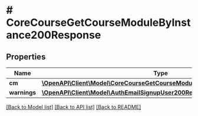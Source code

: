 # # CoreCourseGetCourseModuleByInstance200Response

## Properties

Name | Type | Description | Notes
------------ | ------------- | ------------- | -------------
**cm** | [**\OpenAPI\Client\Model\CoreCourseGetCourseModuleByInstance200ResponseCm**](CoreCourseGetCourseModuleByInstance200ResponseCm.md) |  |
**warnings** | [**\OpenAPI\Client\Model\AuthEmailSignupUser200ResponseWarningsInner[]**](AuthEmailSignupUser200ResponseWarningsInner.md) |  | [optional]

[[Back to Model list]](../../README.md#models) [[Back to API list]](../../README.md#endpoints) [[Back to README]](../../README.md)
